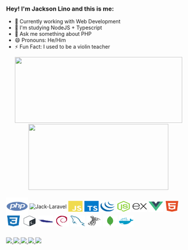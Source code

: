 ### Hey! I'm Jackson Lino and this is me:

- 🔭 Currently working with Web Development
- 🌱 I'm studying NodeJS + Typescript
- 💬 Ask me something about PHP
- 😄 Pronouns: He/Him
- ⚡ Fun Fact: I used to be a violin teacher
<!--
    - 👯 I’m looking to collaborate on ...
    - 🤔 I’m looking for help with ...
    - 📫 How to reach me: ...
-->

<!-- Github Stats-->
<div align="center">
    <a href="https://github.com/linojackson">
        <img height="180em" width="457em" src="https://github-readme-stats.vercel.app/api?username=linojackson&show_icons=true&theme=great-gatsby&include_all_commits=true&count_private=true"/>
        <img height="180em" width="382em" src="https://github-readme-stats.vercel.app/api/top-langs/?username=linojackson&layout=compact&langs_count=7&theme=great-gatsby"/>
    </a>
</div>
  
<!-- Languages Icons -->
<div style="display: inline_block"><br>
    <img align="center" alt="Jack-Php" height="50" width="60" src="https://raw.githubusercontent.com/devicons/devicon/master/icons/php/php-plain.svg">
    <img align="center" alt="Jack-Laravel" height="30" width="40" src="https://cdn.jsdelivr.net/gh/devicons/devicon/icons/laravel/laravel-plain.svg">
    <img align="center" alt="Jack-Js" height="30" width="40" src="https://raw.githubusercontent.com/devicons/devicon/master/icons/javascript/javascript-plain.svg">
    <img align="center" alt="Jack-Ts" height="30" width="40" src="https://raw.githubusercontent.com/devicons/devicon/master/icons/typescript/typescript-plain.svg">
    <img align="center" alt="Jack-JQuery" height="30" width="40" src="https://raw.githubusercontent.com/devicons/devicon/master/icons/jquery/jquery-plain.svg">
    <img align="center" alt="Jack-NodeJS" height="30" width="40" src="https://raw.githubusercontent.com/devicons/devicon/master/icons/nodejs/nodejs-plain.svg">
    <img align="center" alt="Jack-Express" height="30" width="40" src="https://raw.githubusercontent.com/devicons/devicon/master/icons/express/express-original.svg">
    <img align="center" alt="Jack-VueJS" height="30" width="40" src="https://raw.githubusercontent.com/devicons/devicon/master/icons/vuejs/vuejs-original.svg">
    <img align="center" alt="Jack-HTML" height="30" width="40" src="https://raw.githubusercontent.com/devicons/devicon/master/icons/html5/html5-plain.svg">
    <img align="center" alt="Jack-CSS" height="30" width="40" src="https://raw.githubusercontent.com/devicons/devicon/master/icons/css3/css3-plain.svg">
    <img align="center" alt="Jack-Bash" height="30" width="40" src="https://raw.githubusercontent.com/devicons/devicon/master/icons/bash/bash-plain.svg">
    <img align="center" alt="Jack-Apache" height="30" width="40" src="https://raw.githubusercontent.com/devicons/devicon/master/icons/apache/apache-plain.svg">
    <img align="center" alt="Jack-Debian" height="30" width="40" src="https://raw.githubusercontent.com/devicons/devicon/master/icons/debian/debian-plain.svg">
    <img align="center" alt="Jack-MySQL" height="30" width="40" src="https://raw.githubusercontent.com/devicons/devicon/master/icons/mysql/mysql-plain.svg">
    <img align="center" alt="Jack-MicrosoftSqlServer" height="30" width="40" src="https://raw.githubusercontent.com/devicons/devicon/master/icons/microsoftsqlserver/microsoftsqlserver-plain.svg">
    <img align="center" alt="Jack-MongoDB" height="30" width="40" src="https://raw.githubusercontent.com/devicons/devicon/master/icons/mongodb/mongodb-plain.svg">
    <img align="center" alt="Jack-Docker" height="30" width="40" src="https://raw.githubusercontent.com/devicons/devicon/master/icons/docker/docker-plain.svg">
    <!--img align="right" alt="Jack-pic" height="150" style="border-radius:50px;" src="foo"-->
</div>
  
  ##
<!-- Social Media -->
 
<div> 
    <a href="https://www.linkedin.com/in/jackson-lino" target="_blank">
        <img src="https://img.shields.io/badge/-LinkedIn-%230077B5?style=for-the-badge&logo=linkedin&logoColor=white" target="_blank">
    </a> 
    <a href="mailto:jackson.lino@hotmail.com">
        <img src="https://img.shields.io/badge/-Microsoft_Outlook-0078D4?style=for-the-badge&logo=microsoft-outlook&logoColor=white" target="_blank">
    </a>
    <a href="https://pt.stackoverflow.com/users/213136/linojackson" target="_blank">
        <img src="https://img.shields.io/badge/-Stack_Overflow-FE7A16?style=for-the-badge&logo=stack-overflow&logoColor=white" target="_blank">
    </a> 
    <a href="https://twitter.com/dev_linojackson" target="_blank">
        <img src="https://img.shields.io/badge/-Twitter-1DA1F2?style=for-the-badge&logo=twitter&logoColor=white" target="_blank">
    </a> 
<!--     <a href="https://medium.com/@jackson.lino" target="_blank">
        <img src="https://img.shields.io/badge/-Medium-12100E?style=for-the-badge&logo=medium&logoColor=white" target="_blank">
    </a>  -->
    <a href="https://instagram.com/jackson.lino" target="_blank">
        <img src="https://img.shields.io/badge/-Instagram-%23E4405F?style=for-the-badge&logo=instagram&logoColor=white" target="_blank">
    </a>

</div>
